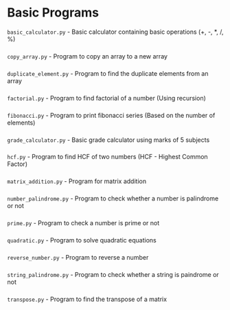 # Basic Programs
``` basic_calculator.py ``` - Basic calculator containing basic operations (+, -, *, /, %)
###
``` copy_array.py ``` - Program to copy an array to a new array
###
``` duplicate_element.py ``` - Program to find the duplicate elements from an array
###
``` factorial.py ``` - Program to find factorial of a number (Using recursion)
###
``` fibonacci.py ``` - Program to print fibonacci series (Based on the number of elements)
###
``` grade_calculator.py ``` - Basic grade calculator using marks of 5 subjects
###
``` hcf.py ``` - Program to find HCF of two numbers (HCF - Highest Common Factor)
###
``` matrix_addition.py ``` - Program for matrix addition
###
``` number_palindrome.py ``` - Program to check whether a number is palindrome or not
###
``` prime.py ``` - Program to check a number is prime or not
###
``` quadratic.py ``` - Program to solve quadratic equations
###
``` reverse_number.py ``` - Program to reverse a number
###
``` string_palindrome.py ``` - Program to check whether a string is paindrome or not
###
``` transpose.py ``` - Program to find the transpose of a matrix
###